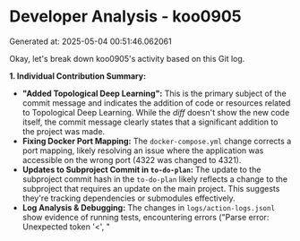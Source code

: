 # Developer Analysis - koo0905
Generated at: 2025-05-04 00:51:46.062061

Okay, let's break down koo0905's activity based on this Git log.

**1. Individual Contribution Summary:**

*   **"Added Topological Deep Learning":**  This is the primary subject of the commit message and indicates the addition of code or resources related to Topological Deep Learning. While the *diff* doesn't show the new code itself, the commit message clearly states that a significant addition to the project was made.
*   **Fixing Docker Port Mapping:**  The `docker-compose.yml` change corrects a port mapping, likely resolving an issue where the application was accessible on the wrong port (4322 was changed to 4321).
*   **Updates to Subproject Commit in `to-do-plan`:**  The update to the subproject commit hash in the `to-do-plan` likely reflects a change to the subproject that requires an update on the main project. This suggests they're tracking dependencies or submodules effectively.
*   **Log Analysis & Debugging:**  The changes in `logs/action-logs.jsonl` show evidence of running tests, encountering errors ("Parse error: Unexpected token '<', \"<title>Err\"... is not valid JSON"), and successful completion of tests. This indicates active testing and potential debugging efforts.
*   **Playwright State Updates:** The changes to `playwright-state.json` show interactions with the application via Playwright automated tests.  The messages include:
    *   Chatbot interactions (example of "Addition with carry-over" explanation).
    *   Initiation and completion of Catalog Manager tests.
    *   A critical error indicating missing Chromium browser executable for Playwright (`Executable doesn't exist at /root/.cache/ms-playwright/chromium-1161/chrome-linux/chrome`).  The error message also correctly suggests running `npx playwright install`.

**2. Work Patterns and Focus Areas:**

*   **Integration of New Functionality:**  The "Added Topological Deep Learning" commit implies a focus on implementing advanced features into the project.
*   **DevOps & Environment Management:** The change to `docker-compose.yml` suggests a focus on the deployment environment and ensuring proper application configuration.
*   **Testing and Quality Assurance:**  The presence of updated logs and Playwright state indicates a strong focus on automated testing, and a commitment to ensure feature reliability. The inclusion of both successful tests and error logs shows they're actively investigating issues.
*   **Maintenance and Dependency Management:**  The `to-do-plan` update suggests they're responsible for ensuring correct dependencies and tracking project milestones.
*   **Full-Stack Involvement:** The combined evidence points to a developer with a broad skillset who is involved with the backend (Topological Deep Learning integration, Docker configuration) and frontend (UI interaction, Playwright testing).

**3. Technical Expertise Demonstrated:**

*   **Deep Learning Concepts:**  The "Topological Deep Learning" commit indicates knowledge and experience with this specialized area of machine learning.
*   **Docker and Containerization:**  Proficiency in using Docker and Docker Compose for application deployment and environment setup.
*   **Git Version Control:**  Clear understanding of Git for tracking changes, committing code, and managing branches/subprojects.
*   **JSON:** They are familiar with JSON data structures.
*   **Automated Testing (Playwright):**  Experience with end-to-end testing using Playwright. They're running tests, analyzing the results, and presumably using Playwright to automate user interactions.
*   **Problem Solving:** The presence of a "Parse error" and subsequent "success" indicates debugging skills and the ability to resolve issues within the application.

**4. Specific Recommendations:**

*   **Investigate the Chromium Error:** The error "Executable doesn't exist at /root/.cache/ms-playwright/chromium-1161/chrome-linux/chrome" in `playwright-state.json` is critical.  koo0905 should run `npx playwright install` within the appropriate environment (likely the Docker container or CI/CD pipeline) to download the required browser binaries.
*   **Clarify the Parse Error:** Investigate the "Parse error: Unexpected token '<', \"<title>Err\"... is not valid JSON" error. This likely means the test is receiving HTML instead of JSON. This could be due to a server error, incorrect API endpoint, or network problem. The developer should examine the test code and the server logs to identify the root cause.
*   **Document Topological Deep Learning Integration:** Since the commit message highlights the addition of Topological Deep Learning, it's essential to document this integration. This documentation should include:
    *   The purpose and functionality of the Topological Deep Learning components.
    *   Dependencies and installation instructions.
    *   Examples of how to use the new features.
*   **Consider More Granular Commits:** While the commit message is descriptive, consider breaking down large features like "Added Topological Deep Learning" into smaller, more manageable commits. This improves code review and simplifies the process of reverting changes if necessary.
*   **Automate Browser Installation in Dockerfile/CI:** To prevent the Chromium error from reoccurring, automate the Playwright browser installation in the Dockerfile or CI/CD pipeline.  Add `RUN npx playwright install` as a step.
*   **Improve Error Handling in Tests:** The fact that the parse error was followed by a "success" message is concerning.  The tests should have more robust error handling to correctly identify and report failures, even if a parse error occurs. They should ensure tests are actually validating expected results.

In summary, koo0905 is a well-rounded developer contributing across the stack. The key areas for improvement are related to test reliability and documentation, particularly around the new Topological Deep Learning integration. The immediate priority is resolving the Playwright browser installation issue.
